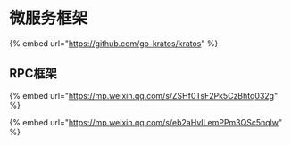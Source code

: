 # 微服务框架

{% embed url="https://github.com/go-kratos/kratos" %}

## RPC框架

{% embed url="https://mp.weixin.qq.com/s/ZSHf0TsF2Pk5CzBhtq032g" %}

{% embed url="https://mp.weixin.qq.com/s/eb2aHvILemPPm3QSc5nqlw" %}



